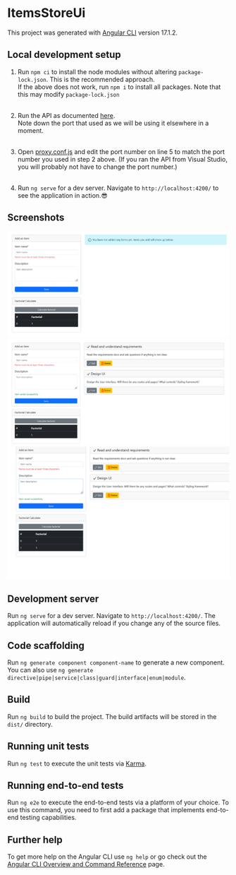 # ItemsStoreUi

This project was generated with [Angular CLI](https://github.com/angular/angular-cli) version 17.1.2.

## Local development setup

1. Run `npm ci` to install the node modules without altering `package-lock.json`.
This is the recommended approach.<br/>
If the above does not work, run `npm i` to install all packages. Note that 
this may modify `package-lock.json`<br/><br/>

2. Run the API as documented [here](https://github.com/mustafa-mohamed-k/items-store-api#local-development).<br/>
Note down the port that used as we will be using it elsewhere in a moment.<br/><br/>

3. Open [proxy.conf.js](proxy.conf.js) and edit the port number on line 5 to 
match the port number you used in step 2 above. (If you ran the API from Visual Studio, 
you will probably not have to change the port number.)<br/><br/>

4. Run `ng serve` for a dev server. Navigate to `http://localhost:4200/` to see
the application in action.😎

## Screenshots
![Screenshot](image.png)
![Screenshot 2](image-1.png)
![Factorials screenshot](image-2.png)


## Development server

Run `ng serve` for a dev server. Navigate to `http://localhost:4200/`. The application will automatically reload if you change any of the source files.

## Code scaffolding

Run `ng generate component component-name` to generate a new component. You can also use `ng generate directive|pipe|service|class|guard|interface|enum|module`.

## Build

Run `ng build` to build the project. The build artifacts will be stored in the `dist/` directory.

## Running unit tests

Run `ng test` to execute the unit tests via [Karma](https://karma-runner.github.io).

## Running end-to-end tests

Run `ng e2e` to execute the end-to-end tests via a platform of your choice. To use this command, you need to first add a package that implements end-to-end testing capabilities.

## Further help

To get more help on the Angular CLI use `ng help` or go check out the [Angular CLI Overview and Command Reference](https://angular.io/cli) page.
